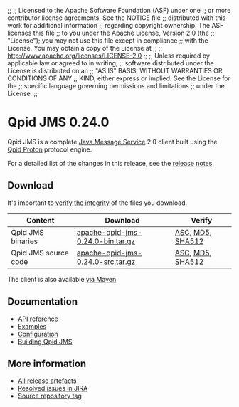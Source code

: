 ;;
;; Licensed to the Apache Software Foundation (ASF) under one
;; or more contributor license agreements.  See the NOTICE file
;; distributed with this work for additional information
;; regarding copyright ownership.  The ASF licenses this file
;; to you under the Apache License, Version 2.0 (the
;; "License"); you may not use this file except in compliance
;; with the License.  You may obtain a copy of the License at
;;
;;   http://www.apache.org/licenses/LICENSE-2.0
;;
;; Unless required by applicable law or agreed to in writing,
;; software distributed under the License is distributed on an
;; "AS IS" BASIS, WITHOUT WARRANTIES OR CONDITIONS OF ANY
;; KIND, either express or implied.  See the License for the
;; specific language governing permissions and limitations
;; under the License.
;;

# Qpid JMS 0.24.0

Qpid JMS is a complete [Java Message Service][jms] 2.0 client built
using the [Qpid Proton]({{site_url}}/proton/index.html) protocol engine.

For a detailed list of the changes in this release, see the [release
notes](release-notes.html).

[jms]: http://en.wikipedia.org/wiki/Java_Message_Service

## Download

It's important to [verify the
integrity]({{site_url}}/download.html#verify-what-you-download) of the
files you download.

| Content | Download | Verify |
|---------|----------|--------|
| Qpid JMS binaries | [apache-qpid-jms-0.24.0-bin.tar.gz](http://archive.apache.org/dist/qpid/jms/0.24.0/apache-qpid-jms-0.24.0-bin.tar.gz) | [ASC](https://archive.apache.org/dist/qpid/jms/0.24.0/apache-qpid-jms-0.24.0-bin.tar.gz.asc), [MD5](https://archive.apache.org/dist/qpid/jms/0.24.0/apache-qpid-jms-0.24.0-bin.tar.gz.md5), [SHA512](https://archive.apache.org/dist/qpid/jms/0.24.0/apache-qpid-jms-0.24.0-bin.tar.gz.sha) |
| Qpid JMS source code | [apache-qpid-jms-0.24.0-src.tar.gz](http://archive.apache.org/dist/qpid/jms/0.24.0/apache-qpid-jms-0.24.0-src.tar.gz) | [ASC](https://archive.apache.org/dist/qpid/jms/0.24.0/apache-qpid-jms-0.24.0-src.tar.gz.asc), [MD5](https://archive.apache.org/dist/qpid/jms/0.24.0/apache-qpid-jms-0.24.0-src.tar.gz.md5), [SHA512](https://archive.apache.org/dist/qpid/jms/0.24.0/apache-qpid-jms-0.24.0-src.tar.gz.sha) |

The client is also available [via Maven]({{site_url}}/maven.html).

## Documentation


<div class="two-column" markdown="1">

 - [API reference](http://docs.oracle.com/javaee/7/api/javax/jms/package-summary.html)
 - [Examples](https://github.com/apache/qpid-jms/tree/0.24.0/qpid-jms-examples)
 - [Configuration](docs/index.html)
 - [Building Qpid JMS](building.html)

</div>


## More information

 - [All release artefacts](http://archive.apache.org/dist/qpid/jms/0.24.0)
 - [Resolved issues in JIRA](https://issues.apache.org/jira/issues/?jql=project+%3D+QPIDJMS+AND+fixVersion+%3D+%270.24.0%27+AND+resolution+%3D+%27fixed%27+ORDER+BY+priority+DESC)
 - [Source repository tag](https://git-wip-us.apache.org/repos/asf/qpid-jms.git/tree/refs/tags/0.24.0)

<script type="text/javascript">
  _deferredFunctions.push(function() {
      if ("0.24.0" === "{{current_jms_release}}") {
          _modifyCurrentReleaseLinks();
      }
  });
</script>